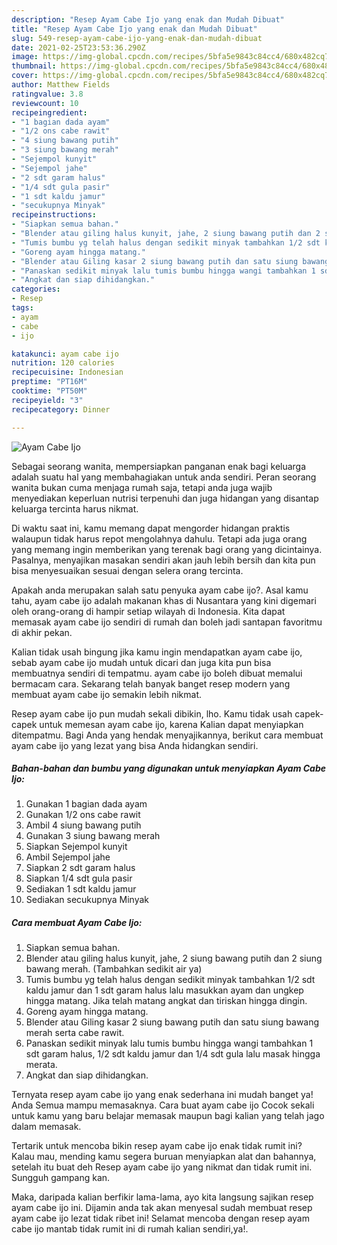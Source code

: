 ```yaml
---
description: "Resep Ayam Cabe Ijo yang enak dan Mudah Dibuat"
title: "Resep Ayam Cabe Ijo yang enak dan Mudah Dibuat"
slug: 549-resep-ayam-cabe-ijo-yang-enak-dan-mudah-dibuat
date: 2021-02-25T23:53:36.290Z
image: https://img-global.cpcdn.com/recipes/5bfa5e9843c84cc4/680x482cq70/ayam-cabe-ijo-foto-resep-utama.jpg
thumbnail: https://img-global.cpcdn.com/recipes/5bfa5e9843c84cc4/680x482cq70/ayam-cabe-ijo-foto-resep-utama.jpg
cover: https://img-global.cpcdn.com/recipes/5bfa5e9843c84cc4/680x482cq70/ayam-cabe-ijo-foto-resep-utama.jpg
author: Matthew Fields
ratingvalue: 3.8
reviewcount: 10
recipeingredient:
- "1 bagian dada ayam"
- "1/2 ons cabe rawit"
- "4 siung bawang putih"
- "3 siung bawang merah"
- "Sejempol kunyit"
- "Sejempol jahe"
- "2 sdt garam halus"
- "1/4 sdt gula pasir"
- "1 sdt kaldu jamur"
- "secukupnya Minyak"
recipeinstructions:
- "Siapkan semua bahan."
- "Blender atau giling halus kunyit, jahe, 2 siung bawang putih dan 2 siung bawang merah. (Tambahkan sedikit air ya)"
- "Tumis bumbu yg telah halus dengan sedikit minyak tambahkan 1/2 sdt kaldu jamur dan 1 sdt garam halus lalu masukkan ayam dan ungkep hingga matang. Jika telah matang angkat dan tiriskan hingga dingin."
- "Goreng ayam hingga matang."
- "Blender atau Giling kasar 2 siung bawang putih dan satu siung bawang merah serta cabe rawit."
- "Panaskan sedikit minyak lalu tumis bumbu hingga wangi tambahkan 1 sdt garam halus, 1/2 sdt kaldu jamur dan 1/4 sdt gula lalu masak hingga merata."
- "Angkat dan siap dihidangkan."
categories:
- Resep
tags:
- ayam
- cabe
- ijo

katakunci: ayam cabe ijo 
nutrition: 120 calories
recipecuisine: Indonesian
preptime: "PT16M"
cooktime: "PT50M"
recipeyield: "3"
recipecategory: Dinner

---
```



![Ayam Cabe Ijo](https://img-global.cpcdn.com/recipes/5bfa5e9843c84cc4/680x482cq70/ayam-cabe-ijo-foto-resep-utama.jpg)

Sebagai seorang wanita, mempersiapkan panganan enak bagi keluarga adalah suatu hal yang membahagiakan untuk anda sendiri. Peran seorang  wanita bukan cuma menjaga rumah saja, tetapi anda juga wajib menyediakan keperluan nutrisi terpenuhi dan juga hidangan yang disantap keluarga tercinta harus nikmat.

Di waktu  saat ini, kamu memang dapat mengorder hidangan praktis walaupun tidak harus repot mengolahnya dahulu. Tetapi ada juga orang yang memang ingin memberikan yang terenak bagi orang yang dicintainya. Pasalnya, menyajikan masakan sendiri akan jauh lebih bersih dan kita pun bisa menyesuaikan sesuai dengan selera orang tercinta. 



Apakah anda merupakan salah satu penyuka ayam cabe ijo?. Asal kamu tahu, ayam cabe ijo adalah makanan khas di Nusantara yang kini digemari oleh orang-orang di hampir setiap wilayah di Indonesia. Kita dapat memasak ayam cabe ijo sendiri di rumah dan boleh jadi santapan favoritmu di akhir pekan.

Kalian tidak usah bingung jika kamu ingin mendapatkan ayam cabe ijo, sebab ayam cabe ijo mudah untuk dicari dan juga kita pun bisa membuatnya sendiri di tempatmu. ayam cabe ijo boleh dibuat memalui bermacam cara. Sekarang telah banyak banget resep modern yang membuat ayam cabe ijo semakin lebih nikmat.

Resep ayam cabe ijo pun mudah sekali dibikin, lho. Kamu tidak usah capek-capek untuk memesan ayam cabe ijo, karena Kalian dapat menyiapkan ditempatmu. Bagi Anda yang hendak menyajikannya, berikut cara membuat ayam cabe ijo yang lezat yang bisa Anda hidangkan sendiri.

<!--inarticleads1-->

##### Bahan-bahan dan bumbu yang digunakan untuk menyiapkan Ayam Cabe Ijo:

1. Gunakan 1 bagian dada ayam
1. Gunakan 1/2 ons cabe rawit
1. Ambil 4 siung bawang putih
1. Gunakan 3 siung bawang merah
1. Siapkan Sejempol kunyit
1. Ambil Sejempol jahe
1. Siapkan 2 sdt garam halus
1. Siapkan 1/4 sdt gula pasir
1. Sediakan 1 sdt kaldu jamur
1. Sediakan secukupnya Minyak




<!--inarticleads2-->

##### Cara membuat Ayam Cabe Ijo:

1. Siapkan semua bahan.
1. Blender atau giling halus kunyit, jahe, 2 siung bawang putih dan 2 siung bawang merah. (Tambahkan sedikit air ya)
1. Tumis bumbu yg telah halus dengan sedikit minyak tambahkan 1/2 sdt kaldu jamur dan 1 sdt garam halus lalu masukkan ayam dan ungkep hingga matang. Jika telah matang angkat dan tiriskan hingga dingin.
1. Goreng ayam hingga matang.
1. Blender atau Giling kasar 2 siung bawang putih dan satu siung bawang merah serta cabe rawit.
1. Panaskan sedikit minyak lalu tumis bumbu hingga wangi tambahkan 1 sdt garam halus, 1/2 sdt kaldu jamur dan 1/4 sdt gula lalu masak hingga merata.
1. Angkat dan siap dihidangkan.




Ternyata resep ayam cabe ijo yang enak sederhana ini mudah banget ya! Anda Semua mampu memasaknya. Cara buat ayam cabe ijo Cocok sekali untuk kamu yang baru belajar memasak maupun bagi kalian yang telah jago dalam memasak.

Tertarik untuk mencoba bikin resep ayam cabe ijo enak tidak rumit ini? Kalau mau, mending kamu segera buruan menyiapkan alat dan bahannya, setelah itu buat deh Resep ayam cabe ijo yang nikmat dan tidak rumit ini. Sungguh gampang kan. 

Maka, daripada kalian berfikir lama-lama, ayo kita langsung sajikan resep ayam cabe ijo ini. Dijamin anda tak akan menyesal sudah membuat resep ayam cabe ijo lezat tidak ribet ini! Selamat mencoba dengan resep ayam cabe ijo mantab tidak rumit ini di rumah kalian sendiri,ya!.

